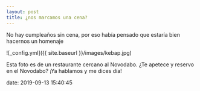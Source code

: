 ```yaml
---
layout: post
title: ¿nos marcamos una cena?
---
```


No hay cumpleaños sin cena, por eso había pensado que estaría bien hacernos un homenaje

![_config.yml]({{ site.baseurl }}/images/kebap.jpg)

Esta foto es de un restaurante cercano al Novodabo. ¿Te apetece y reservo en el Novodabo? ¡Ya hablamos y me dices día!

date: 2019-09-13 15:40:45

